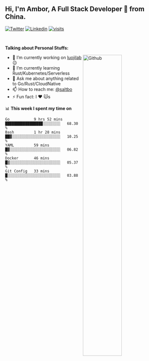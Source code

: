 ## Hi, I'm Ambor, A Full Stack Developer 🚀 from China.

[![Twitter](https://img.shields.io/badge/-saltbo-1ca0f1?style=flat&logo=twitter&logoColor=white)](https://twitter.com/rdsaltbo)
[![Linkedin](https://img.shields.io/badge/-saltbo-blue?style=flat&logo=Linkedin&logoColor=white)](https://www.linkedin.com/in/saltbo/)
[![visits](https://visitor.vercel.app/page/saltbo?color=light-green)](https://github.com/saltbo/)

&nbsp;  

**Talking about Personal Stuffs:**
<!-- Any image aligned to the right. Beware the width  -->
<img width="50%" align="right" alt="Github" src="https://raw.githubusercontent.com/saltbo/saltbo/master/images/git-header.svg" />

- 🔭 I’m currently working on [luojilab](https://github.com/luojilab) :wink:
- 🌱 I’m currently learning Rust/Kubernetes/Serverless
- 💬 Ask me about anything related to Go/Rust/CloudNative
- 📫 How to reach me: [@saltbo](https://twitter.com/rdsaltbo)
- ⚡ Fun fact: I :heart: :cat:s


📊 **This week I spent my time on**
<!--START_SECTION:waka-->
```text
Go           9 hrs 52 mins   █████████████████░░░░░░░░   68.30 % 
Bash         1 hr 28 mins    ██▓░░░░░░░░░░░░░░░░░░░░░░   10.25 % 
YAML         59 mins         █▓░░░░░░░░░░░░░░░░░░░░░░░   06.82 % 
Docker       46 mins         █▒░░░░░░░░░░░░░░░░░░░░░░░   05.37 % 
Git Config   33 mins         █░░░░░░░░░░░░░░░░░░░░░░░░   03.88 % 
```
<!--END_SECTION:waka-->
